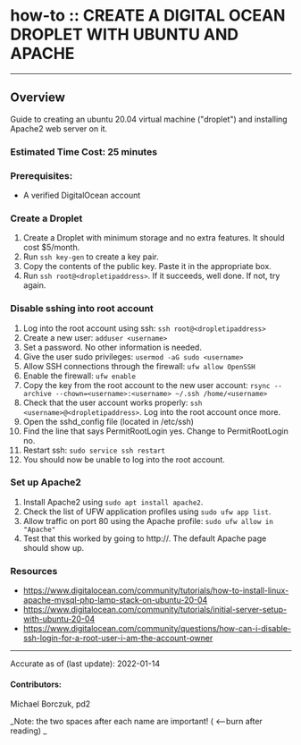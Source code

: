 # how-to :: CREATE A DIGITAL OCEAN DROPLET WITH UBUNTU AND APACHE
---
## Overview
Guide to creating an ubuntu 20.04 virtual machine ("droplet") and installing Apache2 web server on it.

### Estimated Time Cost: 25 minutes

### Prerequisites:
- A verified DigitalOcean account 
### Create a Droplet
1. Create a Droplet with minimum storage and no extra features. It should cost $5/month.
2. Run `ssh key-gen` to create a key pair.
3. Copy the contents of the public key. Paste it in the appropriate box.
4. Run `ssh root@<dropletipaddress>`. If it succeeds, well done. If not, try again.
### Disable sshing into root account
1. Log into the root account using ssh: `ssh root@<dropletipaddress>`
2. Create a new user: `adduser <username>`
3. Set a password. No other information is needed.
4. Give the user sudo privileges: `usermod -aG sudo <username>`
5. Allow SSH connections through the firewall: `ufw allow OpenSSH`
6. Enable the firewall: `ufw enable`
7. Copy the key from the root account to the new user account: `rsync --archive --chown=<username>:<username> ~/.ssh /home/<username>`
8. Check that the user account works properly: `ssh <username>@<dropletipaddress>`. Log into the root account once more.
9. Open the sshd_config file (located in /etc/ssh)
10. Find the line that says PermitRootLogin yes. Change to PermitRootLogin no.
11. Restart ssh: `sudo service ssh restart`
12. You should now be unable to log into the root account.

### Set up Apache2
1. Install Apache2 using `sudo apt install apache2`.
2. Check the list of UFW application profiles using `sudo ufw app list`. 
3. Allow traffic on port 80 using the Apache profile: `sudo ufw allow in "Apache"`
4. Test that this worked by going to http://<dropletipaddress>. The default Apache page should show up.

### Resources
* https://www.digitalocean.com/community/tutorials/how-to-install-linux-apache-mysql-php-lamp-stack-on-ubuntu-20-04
* https://www.digitalocean.com/community/tutorials/initial-server-setup-with-ubuntu-20-04
* https://www.digitalocean.com/community/questions/how-can-i-disable-ssh-login-for-a-root-user-i-am-the-account-owner
---

Accurate as of (last update): 2022-01-14

#### Contributors:  
Michael Borczuk, pd2  

_Note: the two spaces after each name are important! ( <--burn after reading)  _
